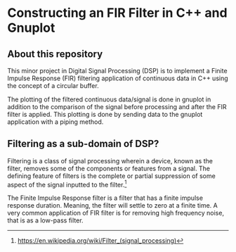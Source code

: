 # Constructing an FIR Filter in C++ and Gnuplot

## About this repository
This minor project in Digital Signal Processing (DSP) is to implement a Finite Impulse Response (FIR) filtering application of continuous data in C++ using the concept of a circular buffer. 

The plotting of the filtered continuous data/signal is done in gnuplot in addition to the comparison of the signal before processing and after the FIR filter is applied. This plotting is done by sending data to the gnuplot application with a piping method.

## Filtering as a sub-domain of DSP?
Filtering is a class of signal processing wherein a device, known as the filter, removes some of the components or features from a signal. The defining feature of filters is the complete or partial suppression of some aspect of the signal inputted to the filter.[^1]

The Finite Impulse Response filter is a filter that has a finite impulse response duration. Meaning, the filter will settle to zero at a finite time. A very common application of FIR filter is for removing high frequency noise, that is as a low-pass filter.

[^1]: https://en.wikipedia.org/wiki/Filter_(signal_processing)